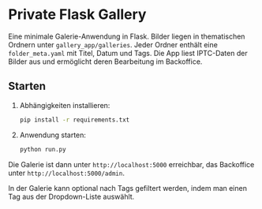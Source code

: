 # Private Flask Gallery

Eine minimale Galerie-Anwendung in Flask. Bilder liegen in thematischen Ordnern unter `gallery_app/galleries`. Jeder Ordner enthält eine `folder_meta.yaml` mit Titel, Datum und Tags. Die App liest IPTC-Daten der Bilder aus und ermöglicht deren Bearbeitung im Backoffice.

## Starten

1. Abhängigkeiten installieren:
   ```bash
   pip install -r requirements.txt
   ```
2. Anwendung starten:
   ```bash
   python run.py
   ```

Die Galerie ist dann unter `http://localhost:5000` erreichbar, das Backoffice unter `http://localhost:5000/admin`.

In der Galerie kann optional nach Tags gefiltert werden, indem man einen Tag aus der Dropdown-Liste auswählt.
